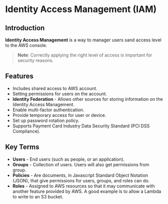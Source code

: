 # Identity Access Management (IAM)

## Introduction
**Identity Access Management** is a way to manager users sand access level to the AWS console.

> **Note**: Correctly applying the right level of access is important for security reasons.

## Features
    
* Includes shared access to AWS account.
* Setting permissions for users on the account.
* **Identity Federation** - Allows other sources for storing information on the Identity Access Management.
* Enable multi-factor authentication.
* Provide temporary access for user or device.
* Set up password rotation policy.
* Supports Payment Card Industry Data Security Standard (PCI DSS Compliance).

## Key Terms

* **Users** - End users (such as people, or an application).
* **Groups** - Collection of users. Users will also get permissions from group.
* **Policies** - Are documents, in Javascript Standard Object Notation (JSON), that give permissions for users, groups, and roles can do.
* **Roles** - Assigned to AWS resources so that it may communicate with another feature provided by AWS. A good example is to allow a Lambda to write to an S3 bucket.

